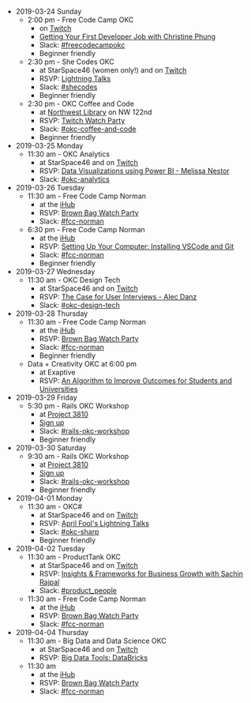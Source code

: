 * 2019-03-24 Sunday
  * 2:00 pm - Free Code Camp OKC
    * on [Twitch](https://twitch.tv/techlahoma)
    * [Getting Your First Developer Job with Christine Phung](https://www.meetup.com/FreeCodeCampOKC/events/259928412/)
    * Slack: [#freecodecampokc](https://techlahoma.slack.com/messages/freecodecampokc/)
    * Beginner friendly
  * 2:30 pm - She Codes OKC
    * at StarSpace46 (women only!) and on [Twitch](https://twitch.tv/techlahoma)
    * RSVP: [Lightning Talks](https://www.meetup.com/SheCodesOKC/events/259436041/)
    * Slack: [#shecodes](https://techlahoma.slack.com/messages/shecodes/)
    * Beginner friendly
  * 2:30 pm - OKC Coffee and Code
    * at [Northwest Library](http://www.metrolibrary.org/northwest-library) on NW 122nd 
    * RSVP: [Twitch Watch Party](https://www.meetup.com/okccoffeeandcode/events/259995507/)
    * Slack: [#okc-coffee-and-code](https://techlahoma.slack.com/messages/okc-coffee-and-code/)
    * Beginner friendly
* 2019-03-25 Monday
  * 11:30 am - OKC Analytics
    * at StarSpace46 and on [Twitch](https://twitch.tv/techlahoma)
    * RSVP: [Data Visualizations using Power BI - Melissa Nestor](https://www.meetup.com/OKC-Analytics/events/259068009/)
    * Slack: [#okc-analytics](https://techlahoma.slack.com/messages/okc-analytics/)
* 2019-03-26 Tuesday
  * 11:30 am - Free Code Camp Norman
    * at the [iHub](http://www.ou.edu/innovationhub)
    * RSVP: [Brown Bag Watch Party](https://www.meetup.com/FreeCodeCamp-Norman/events/rdhhsqyzfbjc/)
    * Slack: [#fcc-norman](https://techlahoma.slack.com/messages/fcc-norman/)
  * 6:30 pm - Free Code Camp Norman
    * at the [iHub](http://www.ou.edu/innovationhub)
    * RSVP: [Setting Up Your Computer: Installing VSCode and Git](https://www.meetup.com/FreeCodeCamp-Norman/events/259718891/)
    * Slack: [#fcc-norman](https://techlahoma.slack.com/messages/fcc-norman/)
    * Beginner friendly
* 2019-03-27 Wednesday
  * 11:30 am - OKC Design Tech
    * at StarSpace46 and on [Twitch](https://twitch.tv/techlahoma)
    * RSVP: [The Case for User Interviews - Alec Danz](https://www.meetup.com/OKC-Design-Tech/events/258671600/)
    * Slack: [#okc-design-tech](https://techlahoma.slack.com/messages/okc-design-tech/)
* 2019-03-28 Thursday
  * 11:30 am - Free Code Camp Norman
    * at the [iHub](http://www.ou.edu/innovationhub)
    * RSVP: [Brown Bag Watch Party](https://www.meetup.com/FreeCodeCamp-Norman/events/rdhhsqyzfblc/)
    * Slack: [#fcc-norman](https://techlahoma.slack.com/messages/fcc-norman/)
    * Beginner friendly
  * Data + Creativity OKC at 6:00 pm
    * at Exaptive
    * RSVP: [An Algorithm to Improve Outcomes for Students and Universities](https://www.meetup.com/Data-Creativity-OKC/events/259146806/)
* 2019-03-29 Friday
  * 5:30 pm - Rails OKC Workshop
    * at [Project 3810](https://project3810.com)
    * [Sign up](https://rails-okc.herokuapp.com/sign-up)
    * Slack: [#rails-okc-workshop](https://techlahoma.slack.com/messages/rails-okc-workshop/)
    * Beginner friendly
* 2019-03-30 Saturday
  * 9:30 am - Rails OKC Workshop
    * at [Project 3810](https://project3810.com)
    * [Sign up](https://rails-okc.herokuapp.com/sign-up)
    * Slack: [#rails-okc-workshop](https://techlahoma.slack.com/messages/rails-okc-workshop/)
    * Beginner friendly
* 2019-04-01 Monday
  * 11:30 am - OKC#
    * at StarSpace46 and on [Twitch](https://twitch.tv/techlahoma)
    * RSVP: [April Fool's Lightning Talks](https://www.meetup.com/OKC-Sharp/events/257991505/)
    * Slack: [#okc-sharp](https://techlahoma.slack.com/messages/rails-okc-workshop/)
    * Beginner friendly
* 2019-04-02 Tuesday
  * 11:30 am - ProductTank OKC
    * at StarSpace46 and on [Twitch](https://twitch.tv/techlahoma)
    * RSVP: [Insights & Frameworks for Business Growth with Sachin Rajpal](https://www.meetup.com/ProductTank-OKC/events/259959423/)
    * Slack: [#product_people](https://techlahoma.slack.com/messages/product_people/)
  * 11:30 am - Free Code Camp Norman
    * at the [iHub](http://www.ou.edu/innovationhub)
    * RSVP: [Brown Bag Watch Party](https://www.meetup.com/FreeCodeCamp-Norman/events/rdhhsqyzgbdb/)
    * Slack: [#fcc-norman](https://techlahoma.slack.com/messages/fcc-norman/)
* 2019-04-04 Thursday
  * 11:30 am - Big Data and Data Science OKC
    * at StarSpace46 and on [Twitch](https://twitch.tv/techlahoma)
    * RSVP: [Big Data Tools: DataBricks](https://www.meetup.com/Big-Data-in-Oklahoma-City/events/258171327/)
  * 11:30 am
    * at the [iHub](http://www.ou.edu/innovationhub)
    * RSVP: [Brown Bag Watch Party](https://www.meetup.com/FreeCodeCamp-Norman/events/rdhhsqyzgbgb/)
    * Slack: [#fcc-norman](https://techlahoma.slack.com/messages/fcc-norman/)
